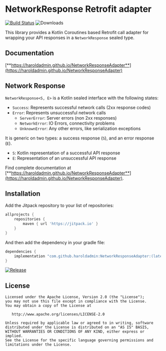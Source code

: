# NetworkResponse Retrofit adapter

[![Build Status](https://github.com/haroldadmin/networkresponseadapter/workflows/CI/badge.svg)](https://github.com/haroldadmin/networkresponseadapter/actions)
![Downloads](https://img.shields.io/endpoint?color=%2364c462&url=https%3A%2F%2Fshields-io-jitpack.haroldadmin.workers.dev%2Fmonth)

This library provides a Kotlin Coroutines based Retrofit call adapter for wrapping your API responses in
a `NetworkResponse` sealed type.

## Documentation

[**https://haroldadmin.github.io/NetworkResponseAdapter**](https://haroldadmin.github.io/NetworkResponseAdapter)

## Network Response

`NetworkResponse<S, E>` is a Kotlin sealed interface with the following states:

- `Success`: Represents successful network calls (2xx response codes)
- `Error`: Represents unsuccessful network calls
  - `ServerError`: Server errors (non 2xx responses)
  - `NetworkError`: IO Errors, connectivity problems
  - `UnknownError`: Any other errors, like serialization exceptions

It is generic on two types: a success response (`S`), and an error response (`E`).

- `S`: Kotlin representation of a successful API response
- `E`: Representation of an unsuccessful API response

Find complete documentation at [**https://haroldadmin.github.io/NetworkResponseAdapter**](https://haroldadmin.github.io/NetworkResponseAdapter).

## Installation

Add the Jitpack repository to your list of repositories:

```groovy
allprojects {
    repositories {
        maven { url 'https://jitpack.io' }
    }
}
```

And then add the dependency in your gradle file:

```groovy
dependencies {
    implementation "com.github.haroldadmin:NetworkResponseAdapter:(latest-version)"
}
```

[![Release](https://jitpack.io/v/haroldadmin/NetworkResponseAdapter.svg)](https://jitpack.io/#haroldadmin/NetworkResponseAdapter)

## License

```text
Licensed under the Apache License, Version 2.0 (the "License");
you may not use this file except in compliance with the License.
You may obtain a copy of the License at

   http://www.apache.org/licenses/LICENSE-2.0

Unless required by applicable law or agreed to in writing, software
distributed under the License is distributed on an "AS IS" BASIS,
WITHOUT WARRANTIES OR CONDITIONS OF ANY KIND, either express or implied.
See the License for the specific language governing permissions and
limitations under the License.
```
